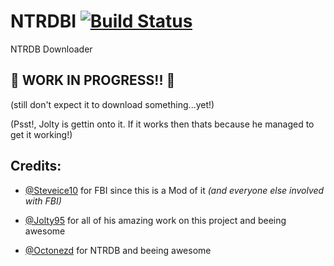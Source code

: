 # NTRDBI [![Build Status](https://travis-ci.org/adrifcastr/NTRDBI.svg?branch=master)](https://travis-ci.org/adrifcastr/NTRDBI)
NTRDB Downloader

## :construction: **WORK IN PROGRESS!!** :construction:
(still don't expect it to download something...yet!)

(Psst!, Jolty is gettin onto it. If it works then thats because he managed to get it working!)

## **Credits:**

- [@Steveice10](https://github.com/Steveice10) for FBI since this is a Mod of it _(and everyone else involved with FBI)_ 
         
- [@Jolty95](https://github.com/Jolty95) for all of his amazing work on this project and beeing awesome

- [@Octonezd](https://github.com/Octonezd) for NTRDB and beeing awesome
